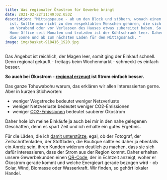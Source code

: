 ```yaml
---
title: Was regionaler Ökostrom für Gewerbe bringt
date: 2021-02-22T11:49:02.053Z
description: "Mittagspause - ab um den Block und stöbern, wonach einem heute
  ist. Sollte man nicht zu den respektablen Menschen gehören, die sich entweder
  am Vorabend oder vor Verlassen des Hauses etwas zubereitet haben. So wie ich.
  Home Office seit Monaten und trotzdem ist der Kühlschrank leer. Daher raus in
  die Sonne und ab zum nächsten Laden für den Mittagssnack. "
image: img/basket-918416_1920.jpg
---
```

Das Angebot ist reichlich, der Magen leer, somit ging der Einkauf schnell. Denn regional gekauft - freitags beim Wochenmarkt - schmeckt es einfach besser.

**So auch bei Ökostrom - [regional erzeugt](https://www.corrently.de/gewerbe.html) ist Strom einfach besser.** 

Das ganze Tohuwabohu warum, das erklären wir allen Interessierten gerne. Aber in kurzen Stichworten: 

* weniger Wegstrecke bedeutet weniger Netzverluste
* weniger Netzverluste bedeutet weniger CO2-Emissionen
* weniger [CO2-Emissionen](https://corrently.de/service/e-mobility.html) bedeutet sauberer Ökostrom

Daher hole ich meine Einkäufe ja auch bei mir in den nahe gelegenen Geschäften, denn es spart Zeit und ich erhalte ein gutes Ergebnis. 

Für die Läden, die ich [damit unterstütze](https://nachbarbar.de), egal, ob der Fotograf, der Zeitschriftenladen, der Stoffladen, die Boutique sollte es daher ja ebenfalls ein Anreiz sein, ihren Kunden widerum deutlich zu machen, dass sie sich dafür interessieren, dass der Strom aus der Region kommt. Daher erhalten unsere Gewerbekunden einen [QR-Code](https://corrently.de/sogruenist/rel-gmbh-hockenheim.html), der in Echtzeit anzeigt, woher er Ökostrom gerade kommt und welche Energieart gerade bezogen wird - ob Solar, Wind, Biomasse oder Wasserkraft. Wir finden, so gehört lokaler Handel.